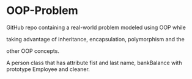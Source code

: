 # OOP-Problem

GitHub repo containing a real-world problem modeled using OOP while

taking advantage of inheritance, encapsulation, polymorphism and the

other OOP concepts.

A person class that has attribute fist and last name, bankBalance with prototype Employee and cleaner. 
